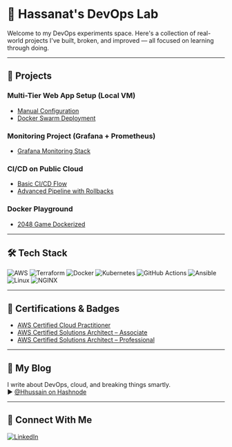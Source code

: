 # 🧪 Hassanat's DevOps Lab

Welcome to my DevOps experiments space. Here's a collection of real-world projects I've built, broken, and improved — all focused on learning through doing.

---

## 🚀 Projects

### Multi-Tier Web App Setup (Local VM)
- [Manual Configuration](https://github.com/Balthazar234/Project_2)
- [Docker Swarm Deployment](https://github.com/Balthazar234/web_appDocker_Swarm)

### Monitoring Project (Grafana + Prometheus)
- [Grafana Monitoring Stack](https://github.com/Balthazar234/Monitoring_1)

### CI/CD on Public Cloud
- [Basic CI/CD Flow](https://github.com/Balthazar234/Project_1)
- [Advanced Pipeline with Rollbacks](https://github.com/Balthazar234/Project_3)

### Docker Playground
- [2048 Game Dockerized](https://github.com/Balthazar234/2048-Game)

---

## 🛠 Tech Stack

![AWS](https://img.shields.io/badge/AWS-232F3E?style=flat&logo=amazon-aws&logoColor=white)
![Terraform](https://img.shields.io/badge/Terraform-5C4EE5?style=flat&logo=terraform&logoColor=white)
![Docker](https://img.shields.io/badge/Docker-2496ED?style=flat&logo=docker&logoColor=white)
![Kubernetes](https://img.shields.io/badge/Kubernetes-326CE5?style=flat&logo=kubernetes&logoColor=white)
![GitHub Actions](https://img.shields.io/badge/GitHub_Actions-2088FF?style=flat&logo=github-actions&logoColor=white)
![Ansible](https://img.shields.io/badge/Ansible-EE0000?style=flat&logo=ansible&logoColor=white)
![Linux](https://img.shields.io/badge/Linux-FCC624?style=flat&logo=linux&logoColor=black)
![NGINX](https://img.shields.io/badge/Nginx-009639?style=flat&logo=nginx&logoColor=white)

---

## 🏅 Certifications & Badges

- [AWS Certified Cloud Practitioner](https://www.credly.com/badges/63f29613-8fb8-4ead-a55a-cdf9c6e98d9c/public_url)
- [AWS Certified Solutions Architect – Associate](https://www.credly.com/badges/408775bc-cb51-4048-b15b-53fcc6bbb696/public_url)
- [AWS Certified Solutions Architect – Professional](https://www.credly.com/badges/ac061f78-be2c-4ece-ba8a-3f624f6c8606/public_url)

---

## 📝 My Blog

I write about DevOps, cloud, and breaking things smartly.  
▶️ [@Hhussain on Hashnode](https://hashnode.com/@Hhussain)

---

## 🤝 Connect With Me

[![LinkedIn](https://img.shields.io/badge/LinkedIn-blue?style=flat&logo=linkedin)](https://www.linkedin.com/in/hassan-hussain-31597421b/)